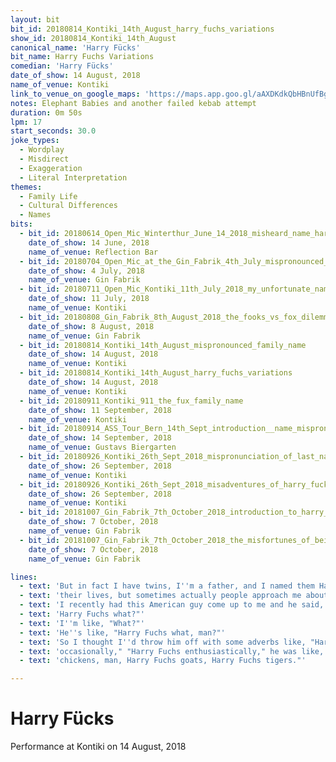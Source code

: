 ```yaml
---
layout: bit
bit_id: 20180814_Kontiki_14th_August_harry_fuchs_variations
show_id: 20180814_Kontiki_14th_August
canonical_name: 'Harry Fücks'
bit_name: Harry Fuchs Variations
comedian: 'Harry Fücks'
date_of_show: 14 August, 2018
name_of_venue: Kontiki
link_to_venue_on_google_maps: 'https://maps.app.goo.gl/aAXDKdkQbHBnUfBg7'
notes: Elephant Babies and another failed kebab attempt
duration: 0m 50s
lpm: 17
start_seconds: 30.0
joke_types:
  - Wordplay
  - Misdirect
  - Exaggeration
  - Literal Interpretation
themes:
  - Family Life
  - Cultural Differences
  - Names
bits:
  - bit_id: 20180614_Open_Mic_Winterthur_June_14_2018_misheard_name_harry_fox
    date_of_show: 14 June, 2018
    name_of_venue: Reflection Bar
  - bit_id: 20180704_Open_Mic_at_the_Gin_Fabrik_4th_July_mispronounced_name
    date_of_show: 4 July, 2018
    name_of_venue: Gin Fabrik
  - bit_id: 20180711_Open_Mic_Kontiki_11th_July_2018_my_unfortunate_name
    date_of_show: 11 July, 2018
    name_of_venue: Kontiki
  - bit_id: 20180808_Gin_Fabrik_8th_August_2018_the_fooks_vs_fox_dilemma
    date_of_show: 8 August, 2018
    name_of_venue: Gin Fabrik
  - bit_id: 20180814_Kontiki_14th_August_mispronounced_family_name
    date_of_show: 14 August, 2018
    name_of_venue: Kontiki
  - bit_id: 20180814_Kontiki_14th_August_harry_fuchs_variations
    date_of_show: 14 August, 2018
    name_of_venue: Kontiki
  - bit_id: 20180911_Kontiki_911_the_fux_family_name
    date_of_show: 11 September, 2018
    name_of_venue: Kontiki
  - bit_id: 20180914_ASS_Tour_Bern_14th_Sept_introduction__name_mispronunciation
    date_of_show: 14 September, 2018
    name_of_venue: Gustavs Biergarten
  - bit_id: 20180926_Kontiki_26th_Sept_2018_mispronunciation_of_last_name
    date_of_show: 26 September, 2018
    name_of_venue: Kontiki
  - bit_id: 20180926_Kontiki_26th_Sept_2018_misadventures_of_harry_fucks
    date_of_show: 26 September, 2018
    name_of_venue: Kontiki
  - bit_id: 20181007_Gin_Fabrik_7th_October_2018_introduction_to_harry_fuchs
    date_of_show: 7 October, 2018
    name_of_venue: Gin Fabrik
  - bit_id: 20181007_Gin_Fabrik_7th_October_2018_the_misfortunes_of_being_harry_fuchs
    date_of_show: 7 October, 2018
    name_of_venue: Gin Fabrik

lines:
  - text: 'But in fact I have twins, I''m a father, and I named them Hal the and Watt the, it ruined'
  - text: 'their lives, but sometimes actually people approach me about my name.'
  - text: 'I recently had this American guy come up to me and he said, "Yo, Harry Fuchs, man.'
  - text: 'Harry Fuchs what?"'
  - text: 'I''m like, "What?"'
  - text: 'He''s like, "Harry Fuchs what, man?"'
  - text: 'So I thought I''d throw him off with some adverbs like, "Harry Fuchs hopefully," "Harry Fuchs'
  - text: 'occasionally," "Harry Fuchs enthusiastically," he was like, "No, no, man, no, Harry Fuchs'
  - text: 'chickens, man, Harry Fuchs goats, Harry Fuchs tigers."'

---
```


# Harry Fücks

Performance at Kontiki on 14 August, 2018
